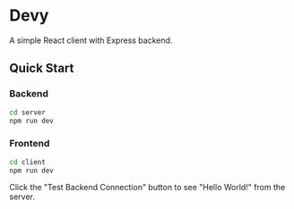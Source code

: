 # Devy

A simple React client with Express backend.

## Quick Start

### Backend

```bash
cd server
npm run dev
```

### Frontend

```bash
cd client
npm run dev
```

Click the "Test Backend Connection" button to see "Hello World!" from the server.
